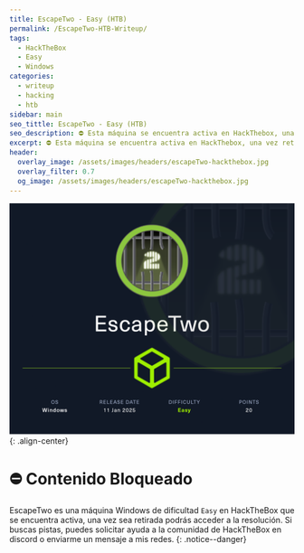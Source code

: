 ```yaml
---
title: EscapeTwo - Easy (HTB)
permalink: /EscapeTwo-HTB-Writeup/
tags:
  - HackTheBox
  - Easy
  - Windows
categories:
  - writeup
  - hacking
  - htb
sidebar: main
seo_tittle: EscapeTwo - Easy (HTB)
seo_description: ⛔ Esta máquina se encuentra activa en HackThebox, una vez retirada, este post será desbloqueado y podrás ver la resolución.
excerpt: ⛔ Esta máquina se encuentra activa en HackThebox, una vez retirada, este post será desbloqueado y podrás ver la resolución.
header:
  overlay_image: /assets/images/headers/escapeTwo-hackthebox.jpg
  overlay_filter: 0.7
  og_image: /assets/images/headers/escapeTwo-hackthebox.jpg
---
```



![image-center](/assets/images/posts/escapeTwo-hackthebox.png)
{: .align-center}
<br>
# ⛔ Contenido Bloqueado

EscapeTwo es una máquina Windows de dificultad `Easy` en HackTheBox que se encuentra activa, una vez sea retirada podrás acceder a la resolución. Si buscas pistas, puedes solicitar ayuda a la comunidad de HackTheBox en discord o enviarme un mensaje a mis redes.
{: .notice--danger}
<br>

